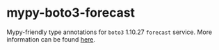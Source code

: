 # mypy-boto3-forecast

Mypy-friendly type annotations for `boto3` 1.10.27 `forecast` service.
More information can be found [here](https://github.com/vemel/mypy_boto3).
